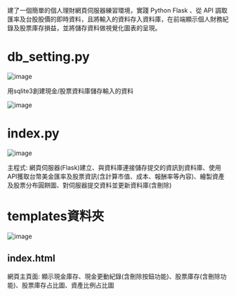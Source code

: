 建了一個簡單的個人理財網頁伺服器練習環境，實踐 Python Flask 、從 API 調取匯率及台股股價的即時資料，且將輸入的資料存入資料庫，在前端顯示個人財務紀錄及股票庫存損益，並將儲存資料做視覺化圖表的呈現。

# **db_setting.py**

![image](https://github.com/user-attachments/assets/f2ee5a69-3983-489c-b2e4-9b935259081a)

用sqlite3創建現金/股票資料庫儲存輸入的資料

![image](https://github.com/user-attachments/assets/36494d2d-6fef-42bd-a67d-36001a612d5c)

# **index.py**

![image](https://github.com/user-attachments/assets/9c317b9c-1b40-4b5a-a873-7c842937360f)

主程式:
網頁伺服器(Flask)建立、與資料庫連接儲存提交的資訊到資料庫、使用API獲取台幣美金匯率及股票資訊(含計算市值、成本、報酬率等內容)、繪製資產及股票分布圓餅圖、對伺服器提交資料並更新資料庫(含刪除)



# **templates資料夾**
![image](https://github.com/user-attachments/assets/c1ea5fdf-cb19-4d28-8518-411e7f1360ef)

## **index.html**
網頁主頁面:
顯示現金庫存、現金更動紀錄(含刪除按鈕功能)、股票庫存(含刪除功能)、股票庫存占比圖、資產比例占比圖



